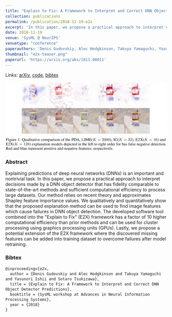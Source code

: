 ```yaml
---
title: "Explain to Fix: A Framework to Interpret and Correct DNN Object Detector Predictions"
collection: publications
permalink: /publication/2018-11-19-e2x
excerpt: 'In this paper, we propose a practical approach to interpret decisions made by a DNN object detector that has fidelity comparable to state-of-the-art methods and sufficient computational efficiency to process large datasets.'
date: 2018-11-19
venue: 'SysML @ NeurIPS'
venuetype: "conference"
paperauthors: 'Denis Gudovskiy, Alec Hodgkinson, Takuya Yamaguchi, Yasunori Ishii, Sotaro Tsukizawa'
thumbnail: "e2x-teaser.png"
paperurl: 'https://arxiv.org/abs/1811.08011'
---
```


Links: [arXiv](https://arxiv.org/abs/1811.08011), [code](https://github.com/gudovskiy/e2x), [bibtex](#bibtex)

![E2X](/images/e2x.png)

### Abstract
Explaining predictions of deep neural networks (DNNs) is an important and nontrivial task. In this paper, we propose a practical approach to interpret decisions made by a DNN object detector that has fidelity comparable to state-of-the-art methods and sufficient computational efficiency to process large datasets. Our method relies on recent theory and approximates Shapley feature importance values. We qualitatively and quantitatively show that the proposed explanation method can be used to find image features which cause failures in DNN object detection. The developed software tool combined into the "Explain to Fix" (E2X) framework has a factor of 10 higher computational efficiency than prior methods and can be used for cluster processing using graphics processing units (GPUs). Lastly, we propose a potential extension of the E2X framework where the discovered missing features can be added into training dataset to overcome failures after model retraining.

### Bibtex
```
@inproceedings{e2x,
  author = {Denis Gudovskiy and Alec Hodgkinson and Takuya Yamaguchi and Yasunori Ishii and Sotaro Tsukizawa},
  title = {Explain to Fix: A Framework to Interpret and Correct DNN Object Detector Predictions},
  booktitle = {SysML workshop at Advances in Neural Information Processing Systems},
  year = {2018}
}
```
